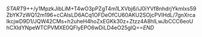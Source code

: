 $START$9++/y1MpzkJibLiM+T4wO3pPZgT4m1LXVbj6/iJ0iYVf8nhdrjYkmlxs59ZbYK7zWQ12m196+cCAlsLD6ACq1OFDeOfCU60AKU2SOjcPVIHdL/7gnXrcaIkcjwD9D1/JQW42CMs+h2uheH4hoZxEGKk30z+Ztzz4A8hlLwJbCCC6eoUhCXldYNpeWTCPVMXE0QFlyEPO6wDiLD4eO25glQ==$END$